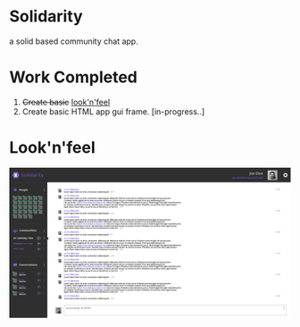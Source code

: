 # Solidarity
a solid based community chat app.



# Work Completed
1. ~~Create basic~~ [look'n'feel](look-n-feel/look-n-feel_19-04-2019%2013-26-24.png)
2. Create basic HTML app gui frame. [in-progress..]

# Look'n'feel
![screen 1](look-n-feel/look-n-feel_19-04-2019%2013-26-24.png)
